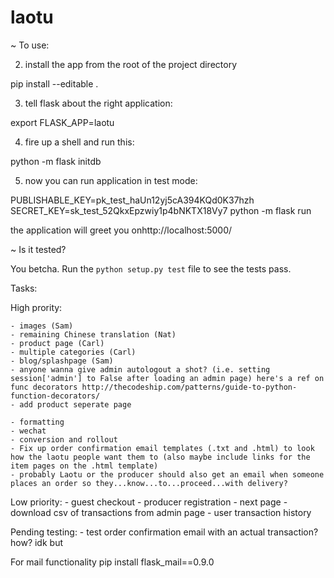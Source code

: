 # laotu

~ To use:

2. install the app from the root of the project directory

pip install --editable .

3. tell flask about the right application:

export FLASK_APP=laotu

4. fire up a shell and run this:

python -m flask initdb

5. now you can run application in test mode:

PUBLISHABLE_KEY=pk_test_haUn12yj5cA394KQd0K37hzh SECRET_KEY=sk_test_52QkxEpzwiy1p4bNKTX18Vy7 python -m flask run

the application will greet you onhttp://localhost:5000/

~ Is it tested?

You betcha.  Run the `python setup.py test` file to
see the tests pass.



Tasks:


High prority:

    - images (Sam)
    - remaining Chinese translation (Nat)
    - product page (Carl)
    - multiple categories (Carl)
    - blog/splashpage (Sam)
    - anyone wanna give admin autologout a shot? (i.e. setting session['admin'] to False after loading an admin page) here's a ref on func decorators http://thecodeship.com/patterns/guide-to-python-function-decorators/
    - add product seperate page 
    
    - formatting
    - wechat
    - conversion and rollout
    - Fix up order confirmation email templates (.txt and .html) to look how the laotu people want them to (also maybe include links for the item pages on the .html template)
    - probably Laotu or the producer should also get an email when someone places an order so they...know...to...proceed...with delivery?


Low priority:
    - guest checkout
    - producer registration
    - next page 
    - download csv of transactions from admin page 
    - user transaction history 

Pending testing:
    - test order confirmation email with an actual transaction? how? idk but

For mail functionality pip install flask_mail==0.9.0 


